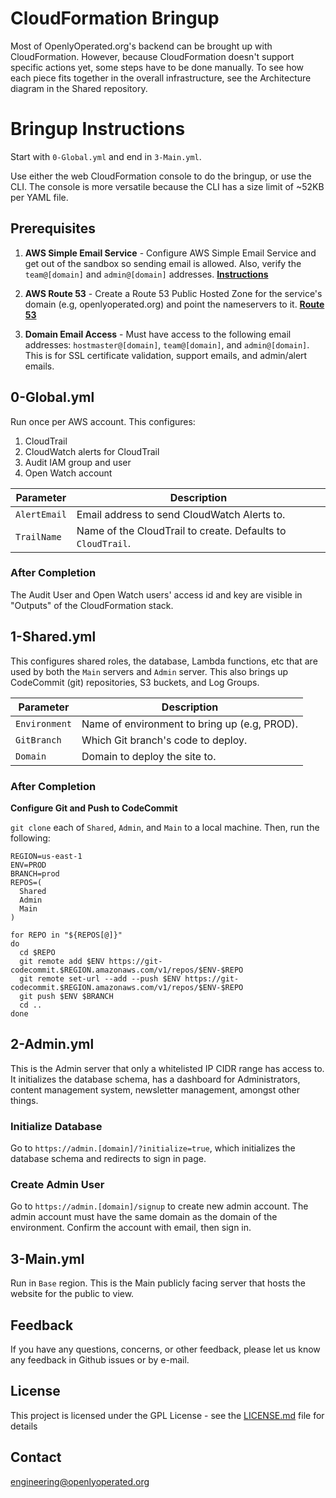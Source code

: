 # CloudFormation Bringup

Most of OpenlyOperated.org's backend can be brought up with CloudFormation. However, because CloudFormation doesn't support specific actions yet, some steps have to be done manually. To see how each piece fits together in the overall infrastructure, see the Architecture diagram in the Shared repository.

# Bringup Instructions

Start with `0-Global.yml` and end in `3-Main.yml`.

Use either the web CloudFormation console to do the bringup, or use the CLI. The console is more versatile because the CLI has a size limit of ~52KB per YAML file.

## Prerequisites

1. __AWS Simple Email Service__ - Configure AWS Simple Email Service and get out of the sandbox so sending email is allowed. Also, verify the `team@[domain]` and `admin@[domain]` addresses. __[Instructions](https://docs.aws.amazon.com/ses/latest/DeveloperGuide/request-production-access.html)__

2. __AWS Route 53__ - Create a Route 53 Public Hosted Zone for the service's domain (e.g, openlyoperated.org) and point the nameservers to it. __[Route 53](https://console.aws.amazon.com/route53/home#hosted-zones:)__

3. __Domain Email Access__ - Must have access to the following email addresses: `hostmaster@[domain]`, `team@[domain]`, and `admin@[domain]`. This is for SSL certificate validation, support emails, and admin/alert emails. 

## 0-Global.yml

Run once per AWS account. This configures:

1. CloudTrail
2. CloudWatch alerts for CloudTrail
3. Audit IAM group and user
4. Open Watch account

Parameter | Description
--- | --- 
`AlertEmail` | Email address to send CloudWatch Alerts to.
`TrailName` | Name of the CloudTrail to create. Defaults to `CloudTrail`.

### After Completion
The Audit User and Open Watch users' access id and key are visible in "Outputs" of the CloudFormation stack.

## 1-Shared.yml

This configures shared roles, the database, Lambda functions, etc that are used by both the `Main` servers and `Admin` server. This also brings up CodeCommit (git) repositories, S3 buckets, and Log Groups.

Parameter | Description
--- | --- 
`Environment` | Name of environment to bring up (e.g, PROD).
`GitBranch` | Which Git branch's code to deploy.
`Domain` | Domain to deploy the site to.

### After Completion

__Configure Git and Push to CodeCommit__

`git clone` each of `Shared`, `Admin`, and `Main` to a local machine. Then, run the following:

```
REGION=us-east-1
ENV=PROD
BRANCH=prod
REPOS=(
  Shared
  Admin
  Main
)
	
for REPO in "${REPOS[@]}"
do
  cd $REPO
  git remote add $ENV https://git-codecommit.$REGION.amazonaws.com/v1/repos/$ENV-$REPO
  git remote set-url --add --push $ENV https://git-codecommit.$REGION.amazonaws.com/v1/repos/$ENV-$REPO
  git push $ENV $BRANCH 
  cd ..
done
```
  
## 2-Admin.yml

This is the Admin server that only a whitelisted IP CIDR range has access to. It initializes the database schema, has a dashboard for Administrators, content management system, newsletter management, amongst other things.

### Initialize Database

Go to `https://admin.[domain]/?initialize=true`, which initializes the database schema and redirects to sign in page.

### Create Admin User

Go to `https://admin.[domain]/signup` to create new admin account. The admin account must have the same domain as the domain of the environment. Confirm the account with email, then sign in.

## 3-Main.yml

Run in `Base` region. This is the Main publicly facing server that hosts the website for the public to view.

## Feedback
If you have any questions, concerns, or other feedback, please let us know any feedback in Github issues or by e-mail.

## License

This project is licensed under the GPL License - see the [LICENSE.md](LICENSE.md) file for details

## Contact

<engineering@openlyoperated.org>
